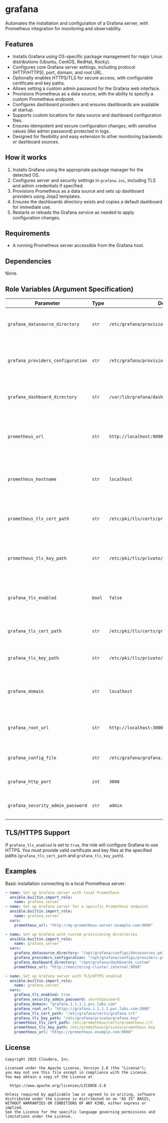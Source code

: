 
# grafana

Automates the installation and configuration of a Grafana server, with Prometheus integration for monitoring and observability.

## Features

- Installs Grafana using OS-specific package management for major Linux distributions (Ubuntu, CentOS, RedHat, Rocky).
- Configures core Grafana server settings, including protocol (HTTP/HTTPS), port, domain, and root URL.
- Optionally enables HTTPS/TLS for secure access, with configurable certificate and key paths.
- Allows setting a custom admin password for the Grafana web interface.
- Provisions Prometheus as a data source, with the ability to specify a custom Prometheus endpoint.
- Configures dashboard providers and ensures dashboards are available at startup.
- Supports custom locations for data source and dashboard configuration files.
- Ensures idempotent and secure configuration changes, with sensitive values (like admin password) protected in logs.
- Designed for flexibility and easy extension to other monitoring backends or dashboard sources.

## How it works

1. Installs Grafana using the appropriate package manager for the detected OS.
2. Configures server and security settings in `grafana.ini`, including TLS and admin credentials if specified.
3. Provisions Prometheus as a data source and sets up dashboard providers using Jinja2 templates.
4. Ensures the dashboards directory exists and copies a default dashboard for immediate use.
5. Restarts or reloads the Grafana service as needed to apply configuration changes.

## Requirements

- A running Prometheus server accessible from the Grafana host.

## Dependencies

None.

## Role Variables (Argument Specification)

| Parameter                        | Type | Default Value                                   | Description                                                               |
|----------------------------------|------|-------------------------------------------------|---------------------------------------------------------------------------|
| `grafana_datasource_directory`   | `str` | `/etc/grafana/provisioning/datasources/automatic.yml` | Location of the Grafana data sources configuration file.                 |
| `grafana_providers_configuration`| `str` | `/etc/grafana/provisioning/dashboards/providers.yml`  | Location of the Grafana dashboard provider configurations file.          |
| `grafana_dashboard_directory`    | `str` | `/var/lib/grafana/dashboards`                        | Location of the Grafana dashboard configurations directory.              |
| `prometheus_url`                 | `str` | `http://localhost:9090`                              | URL (host:port) to the Prometheus server that Grafana will connect to.   |
| `prometheus_hostname`            | `str` | `localhost`                                          | Hostname of the Prometheus server for TLS server name verification.      |
| `prometheus_tls_cert_path`       | `str` | `/etc/pki/tls/certs/prometheus.crt`                  | Path to the Prometheus server TLS certificate (for client auth, if needed). |
| `prometheus_tls_key_path`        | `str` | `/etc/pki/tls/private/prometheus.key`                | Path to the Prometheus server TLS key (for client auth, if needed).      |
| `grafana_tls_enabled`                    | `bool`| `false`                                              | Enable or disable TLS/SSL for Grafana (HTTPS support).                   |
| `grafana_tls_cert_path`          | `str` | `/etc/pki/tls/certs/grafana.crt`                     | Path to the TLS certificate file for Grafana.                            |
| `grafana_tls_key_path`           | `str` | `/etc/pki/tls/private/grafana.key`                   | Path to the TLS private key file for Grafana.                            |
| `grafana_domain`                 | `str` | `localhost`                                          | Domain name for the Grafana server (used in server configuration).       |
| `grafana_root_url`               | `str` | `http://localhost:3000`                              | The root URL for accessing Grafana (used in server configuration).       |
| `grafana_config_file`            | `str` | `/etc/grafana/grafana.ini`                           | Path to the main Grafana configuration file.                             |
| `grafana_http_port`              | `int` | `3000`                                               | HTTP port for Grafana to listen on.                                      |
| `grafana_security_admin_password`| `str` | `admin`                                              | Admin password for Grafana web interface.                                 |


## TLS/HTTPS Support

If `grafana_tls_enabled` is set to `true`, the role will configure Grafana to use HTTPS. You must provide valid certificate and key files at the specified paths (`grafana_tls_cert_path` and `grafana_tls_key_path`).

## Examples

Basic installation connecting to a local Prometheus server:

```yaml
- name: Set up Grafana server with local Prometheus
  ansible.builtin.import_role:
    name: grafana_server
- name: Set up Grafana server for a specific Prometheus endpoint
  ansible.builtin.import_role:
    name: grafana_server
  vars:
    prometheus_url: "http://my-prometheus-server.example.com:9090"

- name: Set up Grafana with custom provisioning directories
  ansible.builtin.import_role:
    name: grafana_server
  vars:
    grafana_datasource_directory: "/opt/grafana/configs/datasources.yml"
    grafana_providers_configuration: "/opt/grafana/configs/providers.yml"
    grafana_dashboard_directory: "/opt/grafana/dashboards_custom"
    prometheus_url: "http://monitoring-cluster.internal:9090"

- name: Set up Grafana server with TLS/HTTPS enabled
  ansible.builtin.import_role:
    name: grafana_server
  vars:
    grafana_tls_enabled: true
    grafana_security_admin_password: secretpassword
    grafana_domain: "grafana.1.1.1.1.pvc.labs.com"
    grafana_root_url: "https://grafana.1.1.1.1.pvc.labs.com:3000"
    grafana_tls_cert_path: "/etc/grafana/certs/grafana.crt"
    grafana_tls_key_path: "/etc/grafana/private/grafana.key"
    prometheus_tls_cert_path: /etc/prometheus/certs/prometheus.crt
    prometheus_tls_key_path: /etc/prometheus/private/prometheus.key
    prometheus_url: "https://prometheus.example.com:9090"

```

## License

```
Copyright 2025 Cloudera, Inc.

Licensed under the Apache License, Version 2.0 (the "License");
you may not use this file except in compliance with the License.
You may obtain a copy of the License at

  https://www.apache.org/licenses/LICENSE-2.0

Unless required by applicable law or agreed to in writing, software
distributed under the License is distributed on an "AS IS" BASIS,
WITHOUT WARRANTIES OR CONDITIONS OF ANY KIND, either express or implied.
See the License for the specific language governing permissions and
limitations under the License.
```
